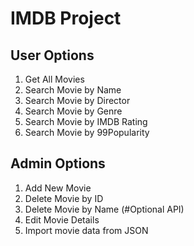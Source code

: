 # IMDB Project
## User Options
1. Get All Movies
2. Search Movie by Name
3. Search Movie by Director
4. Search Movie by Genre
5. Search Movie by IMDB Rating
6. Search Movie by 99Popularity

## Admin Options
1. Add New Movie
2. Delete Movie by ID
3. Delete Movie by Name (#Optional API)
4. Edit Movie Details
5. Import movie data from JSON
